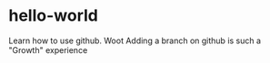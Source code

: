 # hello-world
Learn how to use github. Woot
Adding a branch on github is such a "Growth" experience
